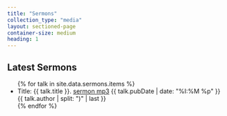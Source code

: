 ```yaml
---
title: "Sermons"
collection_type: "media"
layout: sectioned-page
container-size: medium
heading: 1
---
```


## Latest Sermons
<ul>
  {% for talk in site.data.sermons.items %}
    <li>Title: {{ talk.title }}. <a href="{{ talk.enclosure.link }}">sermon mp3</a> {{ talk.pubDate | date: "%I:%M %p" }} {{ talk.author | split: ")" | last }}</li>
  {% endfor %}    
</ul>
